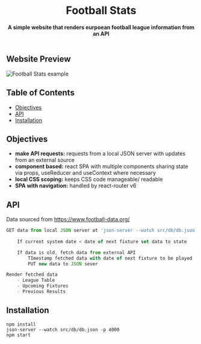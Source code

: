 <h1 align="center">Football Stats</h1>

<div align="center">
  <strong>A simple website that renders eurpoean football league information from an API</strong>
</div>

<br />

## Website Preview
![Football Stats example](./public/assets/footballStats.gif)

## Table of Contents
- [Objectives](#Objectives)
- [API](#api)
- [Installation](#installation)

## Objectives
- __make API requests:__ requests from a local JSON server with updates from an external source
- __component based:__ react SPA with multiple components sharing state via props, useReducer and useContext where necessary 
- __local CSS scoping:__ keeps CSS code manageable/ readable 
- __SPA with navigation:__ handled by react-router v6

## API
Data sourced from https://www.football-data.org/

```js
GET data from local JSON server at 'json-server --watch src/db/db.json -p 4000'
    
    If current system date < date of next fixture set data to state

    If data is old, fetch data from external API
        TImestamp fetched data with date of next fixture to be played
        PUT new data to JSON sever

Render fetched data
    - League Table
    - Upcoming Fixtures
    - Previous Results
```
## Installation
``npm install``\
``json-server --watch src/db/db.json -p 4000``\
``npm start``